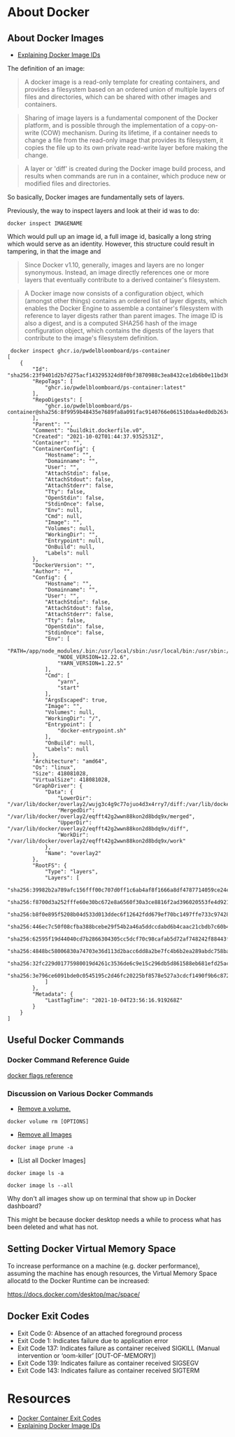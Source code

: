 # About Docker

## About Docker Images

* [Explaining Docker Image IDs](https://windsock.io/explaining-docker-image-ids/)

The definition of an image:

> A docker image is a read-only template for creating containers, and provides a filesystem based on an ordered union of multiple layers of files and directories, which can be shared with other images and containers. 

> Sharing of image layers is a fundamental component of the Docker platform, and is possible through the implementation of a copy-on-write (COW) mechanism. During its lifetime, if a container needs to change a file from the read-only image that provides its filesystem, it copies the file up to its own private read-write layer before making the change.

> A layer or 'diff' is created during the Docker image build process, and results when commands are run in a container, which produce new or modified files and directories.

So basically, Docker images are fundamentally sets of layers.

Previously, the way to inspect layers and look at their id was to do:

```
docker inspect IMAGENAME
```
Which would pull up an image id, a full image id, basically a long string which would serve as an identity. However, this structure could result in tampering, in that the image and 

> Since Docker v1.10, generally, images and layers are no longer synonymous. Instead, an image directly references one or more layers that eventually contribute to a derived container's filesystem.

> A Docker image now consists of a configuration object, which (amongst other things) contains an ordered list of layer digests, which enables the Docker Engine to assemble a container's filesystem with reference to layer digests rather than parent images. The image ID is also a digest, and is a computed SHA256 hash of the image configuration object, which contains the digests of the layers that contribute to the image's filesystem definition.

```
 docker inspect ghcr.io/pwdelbloomboard/ps-container
[
    {
        "Id": "sha256:23f9401d2b7d275acf143295324d8f0bf3870988c3ea8432ce1db6b0e11bd36a",
        "RepoTags": [
            "ghcr.io/pwdelbloomboard/ps-container:latest"
        ],
        "RepoDigests": [
            "ghcr.io/pwdelbloomboard/ps-container@sha256:8f9959b48435e7689fa8a091fac9140766e061510daa4ed0db263c05ca4baf20"
        ],
        "Parent": "",
        "Comment": "buildkit.dockerfile.v0",
        "Created": "2021-10-02T01:44:37.9352531Z",
        "Container": "",
        "ContainerConfig": {
            "Hostname": "",
            "Domainname": "",
            "User": "",
            "AttachStdin": false,
            "AttachStdout": false,
            "AttachStderr": false,
            "Tty": false,
            "OpenStdin": false,
            "StdinOnce": false,
            "Env": null,
            "Cmd": null,
            "Image": "",
            "Volumes": null,
            "WorkingDir": "",
            "Entrypoint": null,
            "OnBuild": null,
            "Labels": null
        },
        "DockerVersion": "",
        "Author": "",
        "Config": {
            "Hostname": "",
            "Domainname": "",
            "User": "",
            "AttachStdin": false,
            "AttachStdout": false,
            "AttachStderr": false,
            "Tty": false,
            "OpenStdin": false,
            "StdinOnce": false,
            "Env": [
                "PATH=/app/node_modules/.bin:/usr/local/sbin:/usr/local/bin:/usr/sbin:/usr/bin:/sbin:/bin",
                "NODE_VERSION=12.22.6",
                "YARN_VERSION=1.22.5"
            ],
            "Cmd": [
                "yarn",
                "start"
            ],
            "ArgsEscaped": true,
            "Image": "",
            "Volumes": null,
            "WorkingDir": "/",
            "Entrypoint": [
                "docker-entrypoint.sh"
            ],
            "OnBuild": null,
            "Labels": null
        },
        "Architecture": "amd64",
        "Os": "linux",
        "Size": 418081028,
        "VirtualSize": 418081028,
        "GraphDriver": {
            "Data": {
                "LowerDir": "/var/lib/docker/overlay2/wujg3c4g9c77ojuo4d3x4rry7/diff:/var/lib/docker/overlay2/p5yfc2dc30bl8j9ad9fomyeli/diff:/var/lib/docker/overlay2/qtascl2rge6se4astamhnqi78/diff:/var/lib/docker/overlay2/e957619865e0bcee4bd3710bed2bafec9d4d58294659e959c5d39d49e5977446/diff:/var/lib/docker/overlay2/6ee20854b8218a071704a7e797e26ede30d49a35e5e5439f92ead55ae01a02de/diff:/var/lib/docker/overlay2/98505a339b83011fcbb3519f6fad06ed2fca0d93fb6c08c4365abbe25ca26947/diff:/var/lib/docker/overlay2/dd357e7b3053fcd8e1c0a438612c279602381ad9972979eec7dba617ba30a655/diff",
                "MergedDir": "/var/lib/docker/overlay2/eqfft42g2wwn88kon2d8bdq9x/merged",
                "UpperDir": "/var/lib/docker/overlay2/eqfft42g2wwn88kon2d8bdq9x/diff",
                "WorkDir": "/var/lib/docker/overlay2/eqfft42g2wwn88kon2d8bdq9x/work"
            },
            "Name": "overlay2"
        },
        "RootFS": {
            "Type": "layers",
            "Layers": [
                "sha256:39982b2a789afc156fff00c707d0ff1c6ab4af8f1666a8df4787714059ce24e7",
                "sha256:f8700d3a252fffe60e30bc672e8a6560f30a3ce8816f2ad396020553fe4d9210",
                "sha256:b8f0e895f5208b04d533d013ddec6f12642fdd679ef70bc1497ffe733c97428b",
                "sha256:446ec7c50f08cfba388bcebe29f54b2a46a5ddccdabd6b4caac21cbdb7c60b4b",
                "sha256:62595f19d44040cd7b2866304305cc5dcf70c98cafab5d72af748242f88443f4",
                "sha256:4848bc58006830a74703e36d113d2bacc6dd8a2be7fc4b6b2ea289abdc758ba6",
                "sha256:32fc229d01775980019d4261c3536de6c9e15c296db5d861588eb681efd25ac7",
                "sha256:3e796ce6091bde0c0545195c2d46fc20225bf8578e527a3cdcf1490f9b6c8729"
            ]
        },
        "Metadata": {
            "LastTagTime": "2021-10-04T23:56:16.919268Z"
        }
    }
]

```

## Useful Docker Commands

### Docker Command Reference Guide

[docker flags reference](/about-docker/dockercommands.md)

### Discussion on Various Docker Commands


* [Remove a volume.](https://docs.docker.com/engine/reference/commandline/volume_rm/)

```
docker volume rm [OPTIONS]
```

* [Remove all Images](https://docs.docker.com/engine/reference/commandline/image_prune/)

```
docker image prune -a
```

* [List all Docker Images]

```
docker image ls -a

docker image ls --all

```

Why don't all images show up on terminal that show up in Docker dashboard?

This might be because docker desktop needs a while to process what has been deleted and what has not.

## Setting Docker Virtual Memory Space

To increase performance on a machine (e.g. docker performance), assuming the machine has enough resources, the Virtual Memory Space allocatd to the Docker Runtime can be increased:

https://docs.docker.com/desktop/mac/space/

## Docker Exit Codes

* Exit Code 0: Absence of an attached foreground process
* Exit Code 1: Indicates failure due to application error
* Exit Code 137: Indicates failure as container received SIGKILL (Manual intervention or ‘oom-killer’ [OUT-OF-MEMORY])
* Exit Code 139: Indicates failure as container received SIGSEGV
* Exit Code 143: Indicates failure as container received SIGTERM

# Resources

* [Docker Container Exit Codes](https://betterprogramming.pub/understanding-docker-container-exit-codes-5ee79a1d58f6)
* [Explaining Docker Image IDs](https://windsock.io/explaining-docker-image-ids/)
